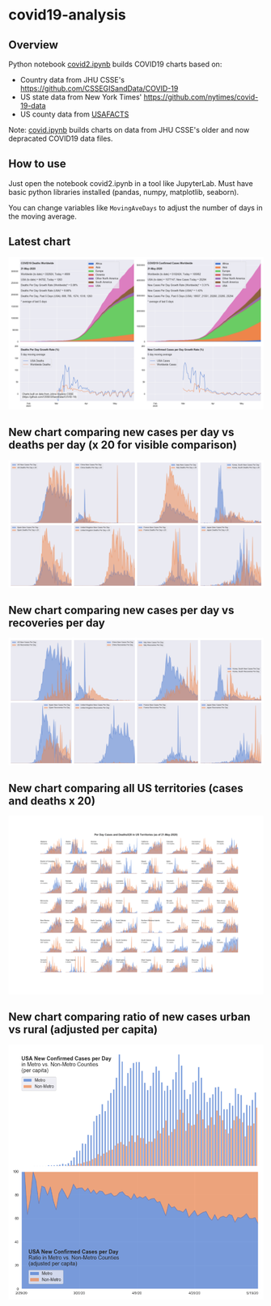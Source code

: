 # covid19-analysis

## Overview
Python notebook [covid2.ipynb](https://github.com/danlaw/covid19-analysis/blob/master/covid2.ipynb) builds COVID19 charts based on:
* Country data from JHU CSSE's https://github.com/CSSEGISandData/COVID-19
* US state data from New York Times' https://github.com/nytimes/covid-19-data
* US county data from [USAFACTS](https://usafacts.org/visualizations/coronavirus-covid-19-spread-map/)

Note: [covid.ipynb](https://github.com/danlaw/covid19-analysis/blob/master/covid.ipynb) builds charts on data from JHU CSSE's older and now depracated COVID19 data files.

## How to use
Just open the notebook covid2.ipynb in a tool like JupyterLab. Must have basic python libraries installed (pandas, numpy, matplotlib, seaborn).

You can change variables like ``MovingAveDays`` to adjust the number of days in the moving average.

## Latest chart
![Latest chart](charts/20200521-covid19-chart.png)

## New chart comparing new cases per day vs deaths per day (x 20 for visible comparison)
![Comparison chart](charts/20200521-comparison-chart.png)

## New chart comparing new cases per day vs recoveries per day
![Recovery chart](charts/20200521-comparison-recovery-chart.png)

## New chart comparing all US territories (cases and deaths x 20)
![Territories chart](charts/20200521-compare-US-territories.png)

## New chart comparing ratio of new cases urban vs rural (adjusted per capita)
![Urban rural per capita chart](charts/20200521-US-counties-urban-vs-rural-per-capita.png)